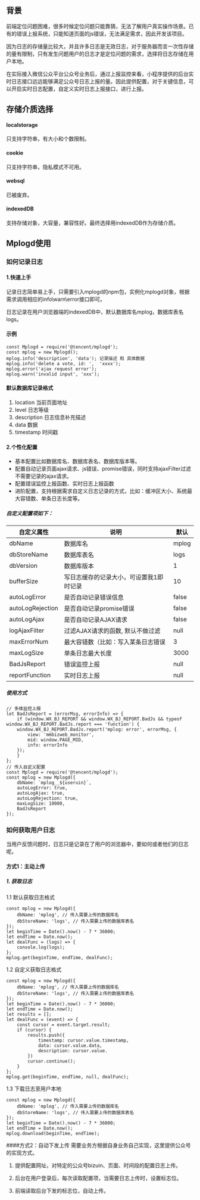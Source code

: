 ## 背景
前端定位问题困难，很多时候定位问题只能靠猜，无法了解用户真实操作场景。已有的错误上报系统，只能知道页面的js错误，无法满足需求，因此开发该项目。

因为日志的存储量比较大，并且许多日志是无效日志，对于服务器而言一次性存储的量有限制，只有发生问题用户的日志才是定位问题的需求，选择将日志存储在用户本地。

在实际接入微信公众平台公众号业务后，通过上报监控来看，小程序提供的后台实时日志接口远远能够满足公众号日志上报的量。因此提供配置，对于关键信息，可以开启实时日志配置，自定义实时日志上报接口，进行上报。

## 存储介质选择
#### localstorage
只支持字符串，有大小和个数限制。
#### cookie
只支持字符串，隐私模式不可用。
#### websql
已被废弃。
#### indexedDB
支持存储对象，大容量，兼容性好。最终选择用indexedDB作为存储介质。

## Mplogd使用
### 如何记录日志
#### 1.快速上手
记录日志简单易上手，只需要引入mplogd的npm包，实例化mplogd对象，根据需求调用相应的info\warn\error接口即可。

日志记录在用户浏览器端的indexedDB中，默认数据库名mplog，数据库表名logs。

#### 示例
```
const Mplogd = require('@tencent/mplogd');
const mplog = new Mplogd();
mplog.info('description', 'data'); 记录描述 和 具体数据
mplog.info('delete a vote, id: ',  'xxxx');
mplog.error('ajax request error');
mplog.warn('invalid input', 'xxx');
```

#### 默认数据库记录格式
1. location 当前页面地址
2. level 日志等级
3. description 日志信息补充描述
4. data 数据
5. timestamp 时间戳

#### 2.个性化配置
- 基本配置比如数据库名、数据库表名、数据库版本等。
- 配置自动记录页面ajax请求、js错误、promise错误，同时支持ajaxFilter过滤不需要记录的ajax请求。
- 配置错误监控上报函数、实时日志上报函数
- 进阶配置，支持根据需求自定义日志记录的方式，比如：缓冲区大小、系统最大容错数、单条日志长度等。

##### 自定义配置项如下：
   自定义属性       |       说明           |    默认  
----| ---- | ----
dbName         |  数据库名            | mplog
dbStoreName    | 数据库表名           | logs
dbVersion      | 数据库版本           | 1 
bufferSize     | 写日志缓存的记录大小，可设置我1即时记录 | 10
autoLogError     |是否自动记录错误信息     |   false  
autoLogRejection  |是否自动记录promise错误 |   false
autoLogAjax       | 是否自动记录AJAX请求   |   false
logAjaxFilter    | 过滤AJAX请求的函数, 默认不做过滤 | null
maxErrorNum    | 最大容错数（比如：写入某条日志错误 | 3
maxLogSize | 单条日志最大长度 |  3000
BadJsReport | 错误监控上报 | null
reportFunction | 实时日志上报 | null

##### 使用方式
```
// 多维监控上报
let BadJsReport = (errorMsg, errorInfo) => {
	if (window.WX_BJ_REPORT && window.WX_BJ_REPORT.BadJs && typeof window.WX_BJ_REPORT.BadJs.report === 'function') {
	window.WX_BJ_REPORT.BadJs.report('mplog: error', errorMsg, {
		view: 'mmbizweb_monitor',
		mid: window.PAGE_MID,
		info: errorInfo
	});
	}
};
// 传入自定义配置
const Mplogd = require('@tencent/mplogd');
const mplog = new Mplogd({
	dbName: `mplog__${useruin}`,
	autoLogError: true,
	autoLogAjax: true,
	autoLogRejection: true,
	maxLogSize: 10000,
	BadJsReport
});
```

### 如何获取用户日志
当用户反馈问题时，日志只是记录在了用户的浏览器中，要如何或者他们的日志呢。

#### 方式1：主动上传
##### 1. 获取日志
1.1 默认获取日志格式
```
const mplog = new Mplogd({
	dbName: 'mplog', // 传入需要上传的数据库名
	dbStoreName: 'logs', // 传入需要上传的数据库表名
});
let beginTime = Date().now() - 7 * 36000;
let endTime = Date.now();
let dealFunc = (logs) => {
	console.log(logs);
};
mplog.get(beginTime, endTime, dealFunc);
```
1.2 自定义获取日志格式
```
const mplog = new Mplogd({
	dbName: 'mplog', // 传入需要上传的数据库名
	dbStoreName: 'logs', // 传入需要上传的数据库表名
});
let beginTime = Date().now() - 7 * 36000;
let endTime = Date.now();
let results = [];
let dealFunc = (event) => {
	const cursor = event.target.result;
	if (cursor) {
		results.push({
			timestamp: cursor.value.timestamp,
			data: cursor.value.data,
			description: cursor.value.
		})
		cursor.continue();
	}
};
mplog.get(beginTime, endTime, null, dealFunc);
```

1.3 下载日志至用户本地
```
const mplog = new Mplogd({
	dbName: 'mplog', // 传入需要上传的数据库名
	dbStoreName: 'logs', // 传入需要上传的数据库表名
});
let beginTime = Date().now() - 7 * 36000;
let endTime = Date.now();
mplog.download(beginTime, endTime);
```

####方式2：自动下发上传
需要业务方根据自身业务自己实现，这里提供公众号的实现方式。

1. 提供配置网址，对特定的公众号bizuin、页面、时间段的配置日志上传。

2. 后台在用户登录后，每次读取配置项，当需要日志上传时，设置标志位。

3. 前端读取后台下发的标志位，自动上传。
